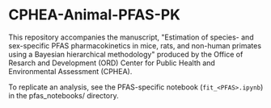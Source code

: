 # CPHEA-Animal-PFAS-PK

This repository accompanies the manuscript, "Estimation of species- and sex-specific PFAS pharmacokinetics in mice, rats, and non-human primates using a Bayesian hierarchical methodology" produced by the Office of Resarch and Development (ORD) Center for Public Health and Environmental Assessment (CPHEA).

To replicate an analysis, see the PFAS-specific notebook (`fit_<PFAS>.ipynb`) in the pfas_notebooks/ directory.
